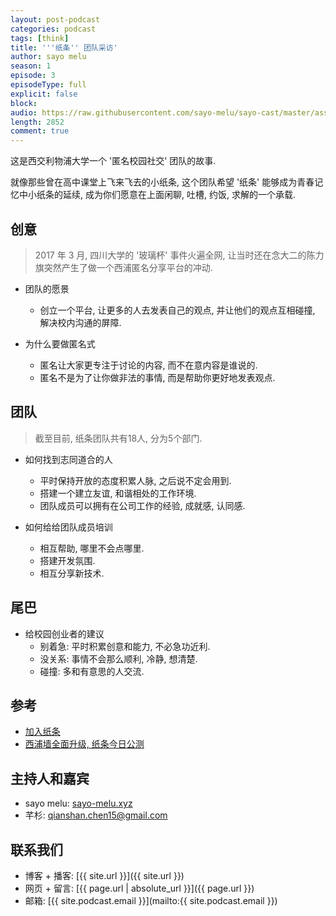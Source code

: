 ```yaml
---
layout: post-podcast
categories: podcast
tags: [think]
title: '''纸条'' 团队采访'
author: sayo melu
season: 1
episode: 3
episodeType: full
explicit: false
block:
audio: https://raw.githubusercontent.com/sayo-melu/sayo-cast/master/asset/1-3%20'纸条'%20团队采访.m4a
length: 2852
comment: true
---
```


这是西交利物浦大学一个 '匿名校园社交' 团队的故事.

就像那些曾在高中课堂上飞来飞去的小纸条, 这个团队希望 '纸条' 能够成为青春记忆中小纸条的延续, 成为你们愿意在上面闲聊, 吐槽, 约饭, 求解的一个承载.

## 创意

> 2017 年 3 月, 四川大学的 '玻璃杯' 事件火遍全网, 让当时还在念大二的陈力旗突然产生了做一个西浦匿名分享平台的冲动.

- 团队的愿景
  - 创立一个平台, 让更多的人去发表自己的观点, 并让他们的观点互相碰撞, 解决校内沟通的屏障.

- 为什么要做匿名式
  - 匿名让大家更专注于讨论的内容, 而不在意内容是谁说的.
  - 匿名不是为了让你做非法的事情, 而是帮助你更好地发表观点.

## 团队

> 截至目前, 纸条团队共有18人, 分为5个部门.

- 如何找到志同道合的人
  - 平时保持开放的态度积累人脉, 之后说不定会用到.
  - 搭建一个建立友谊, 和谐相处的工作环境.
  - 团队成员可以拥有在公司工作的经验, 成就感, 认同感.

- 如何给给团队成员培训
  - 相互帮助, 哪里不会点哪里.
  - 搭建开发氛围.
  - 相互分享新技术.

## 尾巴

- 给校园创业者的建议
  - 别着急: 平时积累创意和能力, 不必急功近利.
  - 没关系: 事情不会那么顺利, 冷静, 想清楚.
  - 碰撞: 多和有意思的人交流.

## 参考

- [加入纸条](https://imgs.xjtluwall.com/201904/2d9d150e725a5d00.jpeg)
- [西浦墙全面升级, 纸条今日公测](https://mp.weixin.qq.com/s?__biz=MzI5MzA3NzQ1Nw==&mid=2650865625&idx=1&sn=45e2afcbb4f08ff3bc52e66f88467c2d)

## 主持人和嘉宾

- sayo melu: [sayo-melu.xyz](https://sayo-melu.xyz)
- 芊杉: [qianshan.chen15@gmail.com](mailto:qianshan.chen15@gmail.com)

## 联系我们

- 博客 + 播客: [{{ site.url }}]({{ site.url }})
- 网页 + 留言: [{{ page.url | absolute_url }}]({{ page.url }})
- 邮箱: [{{ site.podcast.email }}](mailto:{{ site.podcast.email }})
